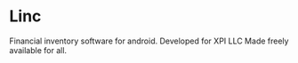 Linc
====

Financial inventory software for android.
Developed for XPI LLC
Made freely available for all.
